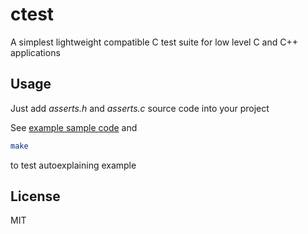 # ctest

A simplest lightweight compatible C test suite for low level C and C++ applications

## Usage

Just add _asserts.h_ and _asserts.c_ source code into your project

See [example sample code](https://github.com/devfabiosilva/ctest/example) and

```sh
make
```

to test autoexplaining example

## License

MIT

